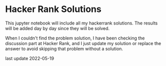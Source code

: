# Hacker Rank Solutions

This jupyter notebook will include all my hackerrank solutions.
The results will be added day by day since they will be solved.

When I couldn't find the problem solution, I have been checking the discussion part at Hacker Rank, 
and I just update my solution or replace the answer to avoid skipping that problem without a solution.

last update 2022-05-19